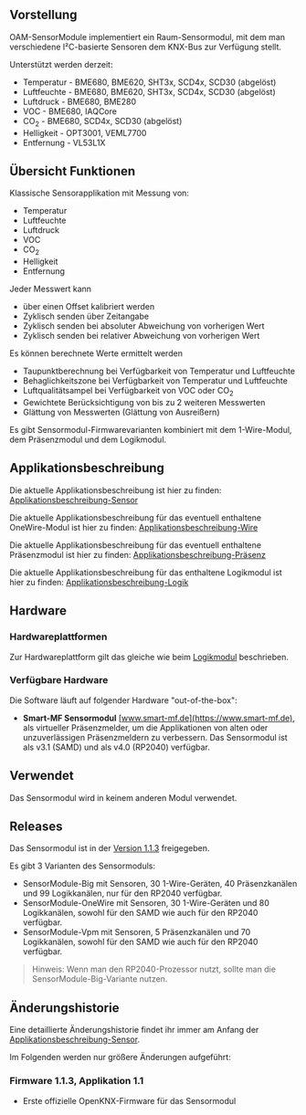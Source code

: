 ## Vorstellung

OAM-SensorModule implementiert ein Raum-Sensormodul, mit dem man verschiedene I²C-basierte Sensoren dem KNX-Bus zur Verfügung stellt.

Unterstützt werden derzeit:

* Temperatur - BME680, BME620, SHT3x, SCD4x, SCD30 (abgelöst)
* Luftfeuchte - BME680, BME620, SHT3x, SCD4x, SCD30 (abgelöst)
* Luftdruck - BME680, BME280
* VOC - BME680, IAQCore
* CO<sub>2</sub> - BME680, SCD4x, SCD30 (abgelöst)
* Helligkeit - OPT3001, VEML7700
* Entfernung - VL53L1X

## Übersicht Funktionen

Klassische Sensorapplikation mit Messung von:

* Temperatur
* Luftfeuchte
* Luftdruck
* VOC
* CO<sub>2</sub>
* Helligkeit
* Entfernung

Jeder Messwert kann

* über einen Offset kalibriert werden
* Zyklisch senden über Zeitangabe
* Zyklisch senden bei absoluter Abweichung von vorherigen Wert
* Zyklisch senden bei relativer Abweichung von vorherigen Wert

Es können berechnete Werte ermittelt werden

* Taupunktberechnung bei Verfügbarkeit von Temperatur und Luftfeuchte
* Behaglichkeitszone bei Verfügbarkeit von Temperatur und Luftfeuchte
* Luftqualitätsampel bei Verfügbarkeit von VOC oder CO<sub>2</sub>
* Gewichtete Berücksichtigung von bis zu 2 weiteren Messwerten
* Glättung von Messwerten (Glättung von Ausreißern)

Es gibt Sensormodul-Firmwarevarianten kombiniert mit dem 1-Wire-Modul, dem Präsenzmodul und dem Logikmodul.

## Applikationsbeschreibung

Die aktuelle Applikationsbeschreibung ist hier zu finden: [Applikationsbeschreibung-Sensor](../../OAM-SensorModule/blob/main/doc/Applikationsbeschreibung-Sensor.md)

Die aktuelle Applikationsbeschreibung für das eventuell enthaltene OneWire-Modul ist hier zu finden: [Applikationsbeschreibung-Wire](../../OAM-OneWireModule/blob/main/doc/Applikationsbeschreibung-Wire.md)

Die aktuelle Applikationsbeschreibung für das eventuell enthaltene Präsenzmodul ist hier zu finden: [Applikationsbeschreibung-Präsenz](../../OAM-PresenceModule/blob/main/doc/Applikationbeschreibung-Praesenz.md)

Die aktuelle Applikationsbeschreibung für das enthaltene Logikmodul ist hier zu finden: [Applikationsbeschreibung-Logik](../../OAM-LogicModule/blob/main/doc/Applikationsbeschreibung-Logik.md)
 
## Hardware

### Hardwareplattformen

Zur Hardwareplattform gilt das gleiche wie beim [Logikmodul](Logikmodul-%E2%80%90-Produktinfo#hardwareplattformen) beschrieben.

### Verfügbare Hardware

Die Software läuft auf folgender Hardware "out-of-the-box":

* **Smart-MF Sensormodul** [www.smart-mf.de](https://www.smart-mf.de), als virtueller Präsenzmelder, um die Applikationen von alten oder unzuverlässigen Präsenzmeldern zu verbessern. Das Sensormodul ist als v3.1 (SAMD) und als v4.0 (RP2040) verfügbar.

## Verwendet

Das Sensormodul wird in keinem anderen Modul verwendet.

## Releases

Das Sensormodul ist in der [Version 1.1.3](../../OAM-SensorModule/releases/tag/v1.1.3) freigegeben. 

Es gibt 3 Varianten des Sensormoduls:

* SensorModule-Big mit Sensoren, 30 1-Wire-Geräten, 40 Präsenzkanälen und 99 Logikkanälen, nur für den RP2040 verfügbar.
* SensorModule-OneWire mit Sensoren, 30 1-Wire-Geräten und 80 Logikkanälen, sowohl für den SAMD wie auch für den RP2040 verfügbar.
* SensorModule-Vpm mit Sensoren, 5 Präsenzkanälen und 70 Logikkanälen, sowohl für den SAMD wie auch für den RP2040 verfügbar.

> Hinweis: Wenn man den RP2040-Prozessor nutzt, sollte man die SensorModule-Big-Variante nutzen.

## Änderungshistorie

Eine detaillierte Änderungshistorie findet ihr immer am Anfang der [Applikationsbeschreibung-Sensor](../../OAM-SensorModule/blob/main/doc/Applikationbeschreibung-Sensor.md#änderungshistorie).

Im Folgenden werden nur größere Änderungen aufgeführt:

### Firmware 1.1.3, Applikation 1.1

* Erste offizielle OpenKNX-Firmware für das Sensormodul

